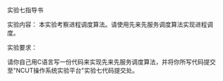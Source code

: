 实验七指导书

实验内容：
本实验考察进程调度算法。请使用先来先服务调度算法实现进程调度。

实验要求：

请你自己用C语言写一份代码来实现先来先服务调度算法，并将你所写代码提交至"NCUT操作系统实验平台"实验七代码提交处。

